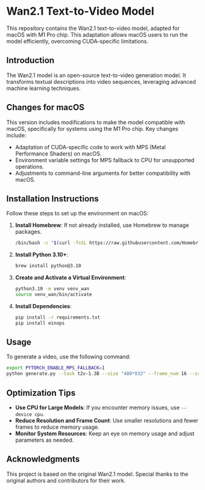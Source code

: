 # Wan2.1 Text-to-Video Model

This repository contains the Wan2.1 text-to-video model, adapted for macOS with M1 Pro chip. This adaptation allows macOS users to run the model efficiently, overcoming CUDA-specific limitations.

## Introduction

The Wan2.1 model is an open-source text-to-video generation model. It transforms textual descriptions into video sequences, leveraging advanced machine learning techniques.

## Changes for macOS

This version includes modifications to make the model compatible with macOS, specifically for systems using the M1 Pro chip. Key changes include:

- Adaptation of CUDA-specific code to work with MPS (Metal Performance Shaders) on macOS.
- Environment variable settings for MPS fallback to CPU for unsupported operations.
- Adjustments to command-line arguments for better compatibility with macOS.

## Installation Instructions

Follow these steps to set up the environment on macOS:

1. **Install Homebrew**: If not already installed, use Homebrew to manage packages.
   ```bash
   /bin/bash -c "$(curl -fsSL https://raw.githubusercontent.com/Homebrew/install/HEAD/install.sh)"
   ```

2. **Install Python 3.10+**:
   ```bash
   brew install python@3.10
   ```

3. **Create and Activate a Virtual Environment**:
   ```bash
   python3.10 -m venv venv_wan
   source venv_wan/bin/activate
   ```

4. **Install Dependencies**:
   ```bash
   pip install -r requirements.txt
   pip install einops
   ```

## Usage

To generate a video, use the following command:

```bash
export PYTORCH_ENABLE_MPS_FALLBACK=1
python generate.py --task t2v-1.3B --size "480*832" --frame_num 16 --sample_steps 25 --ckpt_dir ./Wan2.1-T2V-1.3B --offload_model True --t5_cpu --device mps --prompt "Lion running under snow in Samarkand" --save_file output_video.mp4
```

## Optimization Tips

- **Use CPU for Large Models**: If you encounter memory issues, use `--device cpu`.
- **Reduce Resolution and Frame Count**: Use smaller resolutions and fewer frames to reduce memory usage.
- **Monitor System Resources**: Keep an eye on memory usage and adjust parameters as needed.

## Acknowledgments

This project is based on the original Wan2.1 model. Special thanks to the original authors and contributors for their work.
